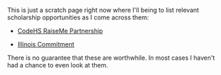 This is just a scratch page right now where I'll being to list relevant scholarship opportunities as I come across them:   
- [CodeHS RaiseMe Partnership](https://codehs.com/info/resources/raiseme)

- [Illinois Commitment](https://admissions.illinois.edu/commitment)

There is no guarantee that these are worthwhile. In most cases I haven't had a chance to even look at them.


